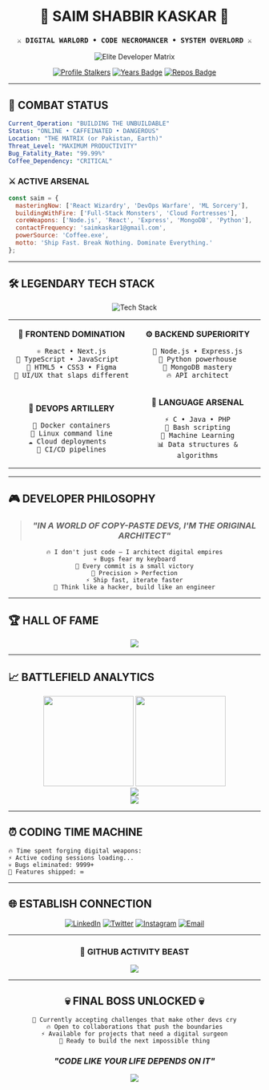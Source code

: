 <div align="center">

# 🔱 SAIM SHABBIR KASKAR 🔱
### `⚔️ DIGITAL WARLORD • CODE NECROMANCER • SYSTEM OVERLORD ⚔️`

<img src="https://readme-typing-svg.demolab.com?font=Courier+New&weight=700&size=25&duration=2000&pause=500&color=00FF41&background=00000000&center=true&vCenter=true&width=800&lines=🎯+PRECISION+CODING+%7C+ZERO+MERCY+FOR+BUGS;💀+ARCHITECT+OF+DIGITAL+DESTRUCTION;⚡+LEGENDARY+STATUS%3A+UNLOCKED+⚡;🔥+BUILDING+TOMORROW'S+TECH+TODAY" alt="Elite Developer Matrix" />

</div>

<div align="center">
  
  [![Profile Stalkers](https://komarev.com/ghpvc/?username=itsmesaim&label=EYES%20ON%20THE%20CODE&color=FF0000&style=for-the-badge)](https://github.com/itsmesaim)
  [![Years Badge](https://badges.pufler.dev/years/itsmesaim?style=for-the-badge&color=red&logo=github)](https://github.com/itsmesaim)
  [![Repos Badge](https://badges.pufler.dev/repos/itsmesaim?style=for-the-badge&color=orange)](https://github.com/itsmesaim)

</div>

---

## 🎯 **COMBAT STATUS** 

```yaml
Current_Operation: "BUILDING THE UNBUILDABLE"
Status: "ONLINE • CAFFEINATED • DANGEROUS"
Location: "THE MATRIX (or Pakistan, Earth)"
Threat_Level: "MAXIMUM PRODUCTIVITY"
Bug_Fatality_Rate: "99.99%"
Coffee_Dependency: "CRITICAL"
```

### ⚔️ **ACTIVE ARSENAL**
```javascript
const saim = {
  masteringNow: ['React Wizardry', 'DevOps Warfare', 'ML Sorcery'],
  buildingWithFire: ['Full-Stack Monsters', 'Cloud Fortresses'],
  coreWeapons: ['Node.js', 'React', 'Express', 'MongoDB', 'Python'],
  contactFrequency: 'saimkaskar1@gmail.com',
  powerSource: 'Coffee.exe',
  motto: 'Ship Fast. Break Nothing. Dominate Everything.'
};
```

---

## 🛠️ **LEGENDARY TECH STACK**

<div align="center">

![Tech Stack](https://skillicons.dev/icons?i=react,nextjs,nodejs,express,mongodb,python,java,js,ts,docker,linux,git,aws,figma,vscode&theme=dark)

</div>

<table align="center">
<tr>
<td align="center" width="50%">

**🎨 FRONTEND DOMINATION**
```
⚛️ React • Next.js
🎯 TypeScript • JavaScript  
🎨 HTML5 • CSS3 • Figma
💎 UI/UX that slaps different
```

</td>
<td align="center" width="50%">

**⚙️ BACKEND SUPERIORITY**  
```
🚀 Node.js • Express.js
🐍 Python powerhouse
🍃 MongoDB mastery
🔥 API architect
```

</td>
</tr>
<tr>
<td align="center">

**🐳 DEVOPS ARTILLERY**
```
🐋 Docker containers
🐧 Linux command line
☁️ Cloud deployments  
🔄 CI/CD pipelines
```

</td>
<td align="center">

**🧠 LANGUAGE ARSENAL**
```
⚡ C • Java • PHP
🔧 Bash scripting
🤖 Machine Learning
📊 Data structures & algorithms
```

</td>
</tr>
</table>

---

## 🎮 **DEVELOPER PHILOSOPHY**

<div align="center">

> ### *"IN A WORLD OF COPY-PASTE DEVS, I'M THE ORIGINAL ARCHITECT"*

```
🔥 I don't just code — I architect digital empires
💀 Bugs fear my keyboard
🚀 Every commit is a small victory
🎯 Precision > Perfection
⚡ Ship fast, iterate faster
🧠 Think like a hacker, build like an engineer
```

</div>

---

## 🏆 **HALL OF FAME**

<div align="center">
  <img src="https://github-profile-trophy.vercel.app/?username=itsmesaim&theme=radical&no-frame=true&no-bg=false&margin-w=4&row=2&column=6" />
</div>

---

## 📈 **BATTLEFIELD ANALYTICS**

<div align="center">
<img height="180em" src="https://github-readme-stats.vercel.app/api?username=itsmesaim&show_icons=true&theme=radical&include_all_commits=true&count_private=true&hide_border=true&bg_color=0d1117" />
<img height="180em" src="https://github-readme-stats.vercel.app/api/top-langs/?username=itsmesaim&layout=compact&langs_count=12&theme=radical&hide_border=true&bg_color=0d1117" />
</div>

<div align="center">
  <img src="https://github-readme-streak-stats.herokuapp.com/?user=itsmesaim&theme=radical&hide_border=true&background=0d1117" />
</div>

<div align="center">
  <img src="https://github-readme-activity-graph.vercel.app/graph?username=itsmesaim&theme=tokyo-night&hide_border=true&bg_color=0d1117" />
</div>

---

## ⏰ **CODING TIME MACHINE**

<!--START_SECTION:waka-->
```
🔥 Time spent forging digital weapons:
⚡ Active coding sessions loading...
💀 Bugs eliminated: 9999+
🚀 Features shipped: ∞
```
<!--END_SECTION:waka-->

---

## 🌐 **ESTABLISH CONNECTION**

<div align="center">

[![LinkedIn](https://img.shields.io/badge/LinkedIn-NETWORK_UNLOCKED-0077B5?style=for-the-badge&logo=linkedin&logoColor=white&labelColor=000)](https://www.linkedin.com/in/saim-kaskar-34a6a4206)
[![Twitter](https://img.shields.io/badge/Twitter-THOUGHTS_UNLEASHED-1DA1F2?style=for-the-badge&logo=twitter&logoColor=white&labelColor=000)](https://twitter.com/kingoflegendsk1)
[![Instagram](https://img.shields.io/badge/Instagram-LIFE_DOCUMENTED-E4405F?style=for-the-badge&logo=instagram&logoColor=white&labelColor=000)](https://instagram.com/s3amwtf)
[![Email](https://img.shields.io/badge/Email-DIRECT_ACCESS-D14836?style=for-the-badge&logo=gmail&logoColor=white&labelColor=000)](mailto:saimkaskar1@gmail.com)

</div>

---

<div align="center">

### 🐍 **GITHUB ACTIVITY BEAST**

<img src="https://raw.githubusercontent.com/itsmesaim/itsmesaim/output/github-contribution-grid-snake-dark.svg" />

</div>

---

<div align="center">

## 💀 **FINAL BOSS UNLOCKED** 💀

```
🎯 Currently accepting challenges that make other devs cry
🔥 Open to collaborations that push the boundaries
⚡ Available for projects that need a digital surgeon
🚀 Ready to build the next impossible thing
```

### *"CODE LIKE YOUR LIFE DEPENDS ON IT"*

<img src="https://quotes-github-readme.vercel.app/api?type=horizontal&theme=radical" />

</div>
